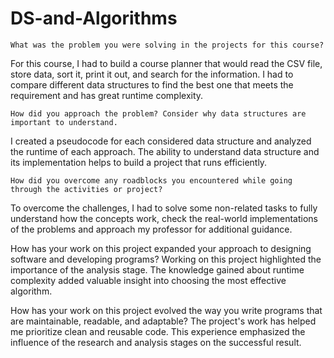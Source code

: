 # DS-and-Algorithms
    What was the problem you were solving in the projects for this course?
For this course, I had to build a course planner that would read the CSV file, store data, sort it, print it out, and search for the information. I had to compare different data structures to find the best one that meets the requirement and has great runtime complexity. 

    How did you approach the problem? Consider why data structures are important to understand.
I created a pseudocode for each considered data structure and analyzed the runtime of each approach. The ability to understand data structure and its implementation helps to build a project that runs efficiently. 

    How did you overcome any roadblocks you encountered while going through the activities or project?
To overcome the challenges, I had to solve some non-related tasks to fully understand how the concepts work, check the real-world implementations of the problems and approach my professor for additional guidance.

  How has your work on this project expanded your approach to designing software and developing programs?
Working on this project highlighted the importance of the analysis stage. The knowledge gained about runtime complexity added valuable insight into choosing the most effective algorithm.

How has your work on this project evolved the way you write programs that are maintainable, readable, and adaptable?
   The project's work has helped me prioritize clean and reusable code. This experience emphasized the influence of the research and analysis stages on the successful result. 
